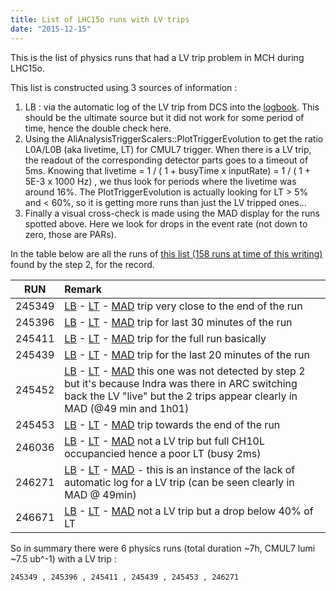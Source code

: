 ```yaml
---
title: List of LHC15o runs with LV trips
date: "2015-12-15"
---
```


This is the list of physics runs that had a LV trip problem in MCH during LHC15o.

This list is constructed using  3 sources of information :

1. LB  : via the automatic log of the LV trip from DCS into the [logbook](https://alice-logbook.cern.ch/logbook/date_online.php?p_cont=lc&p_cvm=Compact&pcf_ctitle=LV+TRIP%2C&pcf_crn=244918%2C246994&p_cpn=1&pcf_ctc=unset). This should be the ultimate source but it did not work for some period of time, hence the double check here.
2. Using the AliAnalysisTriggerScalers::PlotTriggerEvolution to get the ratio L0A/L0B (aka livetime, LT) for CMUL7 trigger. When there is a LV trip, the readout of the corresponding detector parts goes to a timeout of 5ms. Knowing that livetime = 1 / ( 1 + busyTime x inputRate) = 1 / ( 1 + 5E-3 x 1000 Hz) , we thus look for periods where the livetime was around 16%. The PlotTriggerEvolution is actually looking for LT > 5% and < 60%, so it is getting more runs than just the LV tripped ones...
3. Finally a visual cross-check is made using the MAD display for the runs spotted above. Here we look for drops in the event rate (not down to zero, those are PARs).

In the table below are all the runs of [this list (158 runs at time of this writing)](https://alice-logbook.cern.ch/logbook/date_online.php?p_cont=sb&p_rsob=l.LHCperiod&p_rsob_dir=DESC&prsf_rpart=PHYSICS%25%2C&prsf_rwb=Yes&prsf_rtype=PHYSICS%2C&prsf_rdur=9+m%2C%2C&ptcf_rtc=%2CAt+least%2CMUON_TRG%3BMUON_TRK%3B%2CAt+least&prsf_rgmr=Yes&pqff_rq=Bad+run%2C1&psf_det_MUON_TRK=DONE%2C0&pqff_det_MUON_TRK=Bad+run%2C1&pqff_det_MUON_TRG=Bad+run%2C1&pqff_det_SPD=Bad+run%2C1&psf_det_MUON_TRG=DONE%2C0&psf_det_GLOBAL=DONE%2C0&psf_det_TRIGGER=DONE%2C0&p_rspn=1&prsf_rlp=LHC15o,) found by the step 2, for the record.

| RUN | Remark |
|:-----:|:-------|
| 245349 | [LB](https://alice-logbook.cern.ch/logbook/date_online.php?p_cont=rund&p_run=245349&p_tab=logs) - [LT](/post/lhc15o-lv-trips/LHC15o/RUN000245349-TriggerEvolution-CMUL7-B-NOPF-MUFAST-L0AOVERB.png ) - [MAD](https://aldaqweb.cern.ch/sd/replay/245349) trip very close to the end of the run |
| 245396 | [LB](https://alice-logbook.cern.ch/logbook/date_online.php?p_cont=rund&p_run=245396&p_tab=logs) - [LT](/post/lhc15o-lv-trips/LHC15o/RUN000245396-TriggerEvolution-CMUL7-B-NOPF-MUFAST-L0AOVERB.png) - [MAD](https://aldaqweb.cern.ch/sd/replay/245396) trip for last 30 minutes of the run|
| 245411 | [LB](https://alice-logbook.cern.ch/logbook/date_online.php?p_cont=rund&p_tab=logs&p_run=245411&p_tab=logs) - [LT](/post/lhc15o-lv-trips/LHC15o/) - [MAD](https://aldaqweb.cern.ch/sd/replay/245411) trip for the full run basically|
| 245439 | [LB](https://alice-logbook.cern.ch/logbook/date_online.php?p_cont=rund&p_run=245439&p_tab=logs) - [LT](/post/lhc15o-lv-trips/LHC15o/RUN000245439-TriggerEvolution-CMUL7-B-NOPF-MUFAST-L0AOVERB.png) - [MAD](https://aldaqweb.cern.ch/sd/replay/245439) trip for the last 20 minutes of the run |
| 245452 | [LB](https://alice-logbook.cern.ch/logbook/date_online.php?p_cont=rund&p_tab=logs&p_run=245452&p_tab=logs) - [LT](/post/lhc15o-lv-trips/LHC15o/RUN000245452-TriggerEvolution-CMUL7-B-NOPF-MUFAST-L0AOVERB.png) - [MAD](https://aldaqweb.cern.ch/sd/replay/245452) this one was not detected by step 2 but it's because Indra was there in ARC switching back the LV "live" but the 2 trips appear clearly in MAD (@49 min and 1h01) |
| 245453 | [LB](https://alice-logbook.cern.ch/logbook/date_online.php?p_cont=rund&p_run=245453&p_tab=logs) - [LT](/post/lhc15o-lv-trips/LHC15o/RUN000245453-TriggerEvolution-CMUL7-B-NOPF-MUFAST-L0AOVERB.png) - [MAD](https://aldaqweb.cern.ch/sd/replay/245453) trip towards the end of the run|
| 246036 | [LB](https://alice-logbook.cern.ch/logbook/date_online.php?p_cont=rund&p_run=246036&p_tab=logs) - [LT](/post/lhc15o-lv-trips/LHC15o/RUN000246036-TriggerEvolution-CMUL7-B-NOPF-MUFAST-L0AOVERB.png) - [MAD](https://aldaqweb.cern.ch/sd/replay/246036) not a LV trip but full CH10L occupancied hence a poor LT (busy 2ms) |
| 246271 | [LB](https://alice-logbook.cern.ch/logbook/date_online.php?p_cont=rund&p_run=246271&p_tab=logs) - [LT](/post/lhc15o-lv-trips/LHC15o/RUN000246271-TriggerEvolution-CMUL7-B-NOPF-MUFAST-L0AOVERB.png) - [MAD](https://aldaqweb.cern.ch/sd/replay/246271)  - this is an instance of the lack of automatic log for a LV trip (can be seen clearly in MAD @ 49min) |
| 246671 | [LB](https://alice-logbook.cern.ch/logbook/date_online.php?p_cont=rund&p_run=246671&p_tab=logs) - [LT](/post/lhc15o-lv-trips/LHC15o/RUN000246671-TriggerEvolution-CMUL7-B-NOPF-MUFAST-L0AOVERB.png) - [MAD](https://aldaqweb.cern.ch/sd/replay/246671) not a LV trip but a drop below 40% of LT |

So in summary there were 6 physics runs (total duration ~7h, CMUL7 lumi ~7.5 ub^-1) with a LV trip :

	245349 , 245396 , 245411 , 245439 , 245453 , 246271
